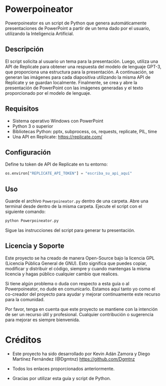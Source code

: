 # Powerpoineator

Powerpoineator es un script de Python que genera automáticamente presentaciones de PowerPoint a partir de un tema dado por el usuario, utilizando la Inteligencia Artificial.

## Descripción

El script solicita al usuario un tema para la presentación. Luego, utiliza una API de Replicate para obtener una respuesta del modelo de lenguaje GPT-3, que proporciona una estructura para la presentación. A continuación, se generan las imágenes para cada diapositiva utilizando la misma API de Replicate y se guardan localmente. Finalmente, se crea y abre la presentación de PowerPoint con las imágenes generadas y el texto proporcionado por el modelo de lenguaje.

## Requisitos

- Sistema operativo Windows con PowerPoint
- Python 3 o superior
- Bibliotecas Python: pptx, subprocess, os, requests, replicate, PIL, time
- Una API en Replicate: https://replicate.com/

## Configuración

Define tu token de API de Replicate en tu entorno:

```python
os.environ["REPLICATE_API_TOKEN"] = "escriba_su_api_aquí"
```
## Uso
Guarde el archivo `Powerpoineator.py` dentro de una carpeta.
Abre una terminal desde dentro de la misma carpeta.
Ejecute el script con el siguiente comando: 
```python
python Powerpoineator.py
```
Sigue las instrucciones del script para generar tu presentación.

## Licencia y Soporte
Este proyecto se ha creado de manera Open-Source bajo la licencia GPL (Licencia Pública General de GNU). Esto significa que puedes copiar, modificar y distribuir el código, siempre y cuando mantengas la misma licencia y hagas público cualquier cambio que realices.

Si tiene algún problema o duda con respecto a esta guía o al Powerpoineator, no dude en comunicarlo. Estamos aquí tanto yo como el co-creador del proyecto para ayudar y mejorar continuamente este recurso para la comunidad.

Por favor, tenga en cuenta que este proyecto se mantiene con la intención de ser un recurso útil y profesional. Cualquier contribución o sugerencia para mejorar es siempre bienvenida.

# Créditos

- Este proyecto ha sido desarrollado por Kevin Adán Zamora y Diego Martínez Fernández (@Dgmtnz) https://github.com/Dgmtnz

- Todos los enlaces proporcionados anteriormente.

- Gracias por utilizar esta guía y script de Python.
